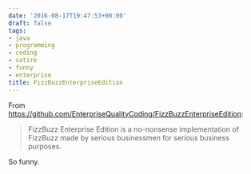 ```yaml
---
date: '2016-08-17T19:47:53+00:00'
draft: false
tags:
- java
- programming
- coding
- satire
- funny
- enterprise
title: FizzBuzzEnterpriseEdition
---
```


From https://github.com/EnterpriseQualityCoding/FizzBuzzEnterpriseEdition:

>FizzBuzz Enterprise Edition is a no-nonsense implementation of FizzBuzz made by serious businessmen for serious business purposes.

So funny.
